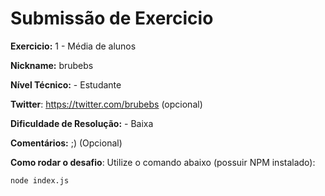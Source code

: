 # Submissão de Exercicio

**Exercicio:** 1 - Média de alunos

**Nickname:** brubebs

**Nível Técnico:** - Estudante

**Twitter**: https://twitter.com/brubebs (opcional)

**Dificuldade de Resolução:** - Baixa

**Comentários:** ;) (Opcional)

**Como rodar o desafio**: Utilize o comando abaixo (possuir NPM instalado):
```bash
node index.js
```